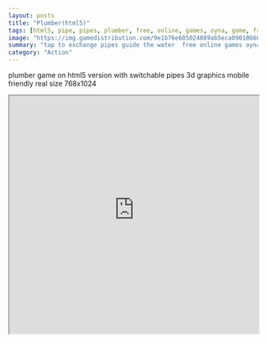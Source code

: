 ```yaml
---
layout: posts
title: "Plumber(html5)"
tags: [html5, pipe, pipes, plumber, free, online, games, oyna, game, free, games, play, play, games]
image: "https://img.gamedistribution.com/9e1b76e685024889ab5eca090186607f.jpg"
summary: "tap to exchange pipes guide the water  free online games oyna game free games play play games"
category: "Action"
---
```


plumber game on html5 version with switchable pipes 3d graphics mobile friendly real size 768x1024

<iframe width="100%" height="480px;" src="https://html5.gamedistribution.com/9e1b76e685024889ab5eca090186607f/"></iframe>